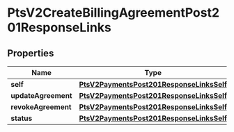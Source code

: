 
# PtsV2CreateBillingAgreementPost201ResponseLinks

## Properties
Name | Type | Description | Notes
------------ | ------------- | ------------- | -------------
**self** | [**PtsV2PaymentsPost201ResponseLinksSelf**](PtsV2PaymentsPost201ResponseLinksSelf.md) |  |  [optional]
**updateAgreement** | [**PtsV2PaymentsPost201ResponseLinksSelf**](PtsV2PaymentsPost201ResponseLinksSelf.md) |  |  [optional]
**revokeAgreement** | [**PtsV2PaymentsPost201ResponseLinksSelf**](PtsV2PaymentsPost201ResponseLinksSelf.md) |  |  [optional]
**status** | [**PtsV2PaymentsPost201ResponseLinksSelf**](PtsV2PaymentsPost201ResponseLinksSelf.md) |  |  [optional]



